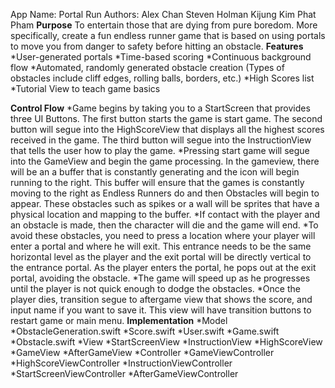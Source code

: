 App Name: Portal Run
Authors:
Alex Chan
Steven Holman
Kijung Kim
Phat Pham
__Purpose__
To entertain those that are dying from pure boredom. More specifically, create a fun endless runner game that is based on using portals to move you from danger to safety before hitting an obstacle.
__Features__
*User-generated portals
*Time-based scoring
*Continuous background flow
*Automated, randomly generated obstacle creation (Types of obstacles include cliff edges, rolling balls, borders, etc.)
*High Scores list
*Tutorial View to teach game basics

__Control Flow__
*Game begins by taking you to a StartScreen that provides three UI Buttons. The first button starts the game is start game. The second button will segue into the HighScoreView that displays all the highest scores received in the game. The third button will segue into the InstructionView that tells the user how to play the game.
*Pressing start game will segue into the GameView and begin the game processing. In the gameview, there will be an a buffer that is constantly generating and the icon will begin running to the right. This buffer will ensure that the games is constantly moving to the right as Endless Runners do and then Obstacles will begin to appear. These obstacles such as spikes or a wall will be sprites that have a physical location and mapping to the buffer.
*If contact with the player and an obstacle is made, then the character will die and the game will end.
*To avoid these obstacles, you need to press a location where your player will enter a portal and where he will exit. This entrance needs to be the same horizontal level as the player and the exit portal will be directly vertical to the entrance portal. As the player enters the portal, he pops out at the exit portal, avoiding the obstacle.
*The game will speed up as he progresses until the player is not quick enough to dodge the obstacles.
*Once the player dies, transition segue to aftergame view that shows the score, and input name if you want to save it. This view will have transition buttons to restart game or main menu.
__Implementation__
*Model
 *ObstacleGeneration.swift
  *Score.swift
  *User.swift
  *Game.swift
  *Obstacle.swift
*View
  *StartScreenView
  *InstructionView
  *HighScoreView
  *GameView
  *AfterGameView
*Controller
  *GameViewController
  *HighScoreViewController
  *InstructionViewController
  *StartScreenViewController
  *AfterGameViewController
